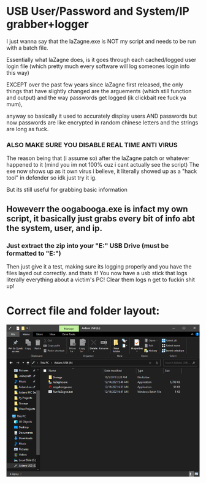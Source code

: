 # USB User/Password and System/IP grabber+logger

I just wanna say that the laZagne.exe is NOT my script and needs to be run with a batch file.

Essentially what laZagne does, is it goes through each cached/logged user login file (which pretty much every software will log someones login info this way)

EXCEPT over the past few years since laZagne first released, the only things that have slightly changed are the arguements (which still function and output) and the way passwords get logged (ik clickbait ree fuck ya mum), 

anyway so basically it used to accurately display users AND passwords but now passwords are like encrypted in random chinese letters and the strings are long as fuck. 

### ALSO MAKE SURE YOU DISABLE REAL TIME ANTI VIRUS

The reason being that (i assume so) after the laZagne patch or whatever happened to it (mind you im not 100% cuz i cant actually see the script) The exe now shows up as it own virus i believe, it literally showed up as a "hack tool" in defender so idk just try it ig.

But its still useful for grabbing basic information
## Howeverr the oogabooga.exe is infact my own script, it basically just grabs every bit of info abt the system, user, and ip.
### Just extract the zip into your "E:" USB Drive (must be formatted to "E:")
Then just give it a test, making sure its logging properly and you have the files layed out correctly.
and thats it! You now have a usb stick that logs literally everything about a victim's PC! Clear them logs n get to fuckin shit up!

# Correct file and folder layout:

![ooga](https://github.com/Svxy/USB-Stick-Password-Stealer/blob/main/preview/Aidans%20USB%20(E_)%2012_14_2021%207_04_16%20AM.png?raw=true)
